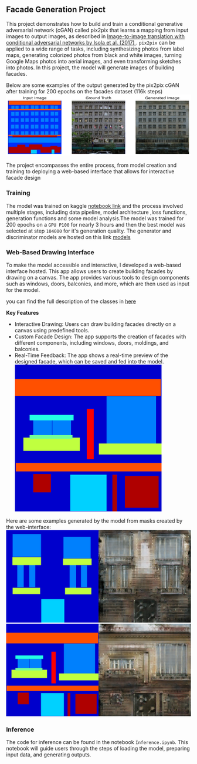 ## Facade Generation Project
This project demonstrates how to build and train a conditional generative adversarial network (cGAN) called pix2pix that learns a mapping from input images to output images, as described in [Image-to-image translation with conditional adversarial networks by Isola et al. (2017) ](https://arxiv.org/abs/1611.07004). `pix2pix` can be applied to a wide range of tasks, including synthesizing photos from label maps, generating colorized photos from black and white images, turning Google Maps photos into aerial images, and even transforming sketches into photos.
In this project, the model will generate images of building facades.

Below are some examples of the output generated by the pix2pix cGAN after training for 200 epochs on the facades dataset (116k steps)
![Gnerated Image](images/download.png)

The project encompasses the entire process, from model creation and training to deploying a web-based interface that allows for interactive facade design


### Training
The model was trained on kaggle [notebook link](https://www.kaggle.com/code/seddiktrk/sketch2image-gan-generate-images-of-building) and the process involved multiple stages, including data pipeline, model architecture ,loss functions, generation functions and some model analysis.The model was trained for 200 epochs on a `GPU P100` for nearly 3 hours and then the best model was selected at step `104000` for it's generation quality. The generator and discriminator models are hosted on this link [models](https://drive.google.com/drive/folders/1Cp2Mc9G-BfzZKFmSEYnosazE_2VZHX-1?usp=sharing)


### Web-Based Drawing Interface
To make the model accessible and interactive, I developed a web-based interface hosted. This app allows users to create building facades by drawing on a canvas. The app provides various tools to design components such as windows, doors, balconies, and more, which are then used as input for the model.

you can find the full description of the classes in [here](https://cmp.felk.cvut.cz/~tylecr1/facade/CMP_facade_DB_2013.pdf)

**Key Features**
 * Interactive Drawing: Users can draw building facades directly on a canvas using predefined tools.
 * Custom Facade Design: The app supports the creation of facades with different components, including windows, doors, moldings, and balconies.
 * Real-Time Feedback: The app shows a real-time preview of the designed facade, which can be saved and fed into the model.
![example](images/canvas_image_1.png)

Here are some examples generated by the model from masks created by the web-interface:
![inference](images/inference.png)
![inference](images/inference_1.png)



### Inference
The code for inference can be found in the notebook `Inference.ipynb`.
This notebook will guide users through the steps of loading the model, preparing input data, and generating outputs.





